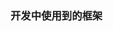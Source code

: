 <!--
 * @Author: 程英明
 * @Date: 2022-04-28 14:38:45
 * @LastEditTime: 2022-04-28 14:41:14
 * @LastEditors: 程英明
 * @Description: 
 * @FilePath: \doc-man\docs\devframe\vue3\finfo.md
 * QQ:504875043@qq.com
-->
### 开发中使用到的框架

